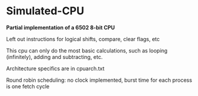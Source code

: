 # Simulated-CPU

**Partial implementation of a 6502 8-bit CPU**

Left out instructions for logical shifts, compare, clear flags, etc

This cpu can only do the most basic calculations, such as looping (infinitely), adding and subtracting, etc.

Architecture specifics are in cpuarch.txt

Round robin scheduling: no clock implemented, burst time for each process is one fetch cycle
